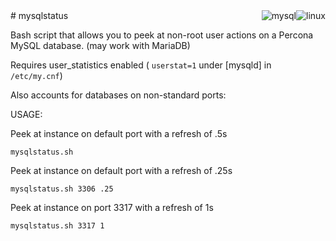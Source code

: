 <div><img style="float:right; padding 0px 0px 10px 10px;" alt="linux" src="http://i.imgur.com/DhIX0Vn.png"</img></div>
<div><img style="float:right; padding 0px 0px 10px 10px;" alt="mysql" src="http://i.imgur.com/Bjn4Ik7.png"</img></div>
# mysqlstatus

Bash script that allows you to peek at non-root user actions on a Percona MySQL database. (may work with MariaDB)

Requires user_statistics enabled ( `userstat=1` under \[mysqld\] in `/etc/my.cnf`)

Also accounts for databases on non-standard ports:

USAGE:

Peek at instance on default port with a refresh of .5s

	mysqlstatus.sh

Peek at instance on default port with a refresh of .25s

	mysqlstatus.sh 3306 .25

Peek at instance on port 3317 with a refresh of 1s

	mysqlstatus.sh 3317 1
